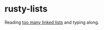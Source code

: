 # rusty-lists

Reading [too many linked lists](https://rust-unofficial.github.io/too-many-lists/index.html) and typing along.

